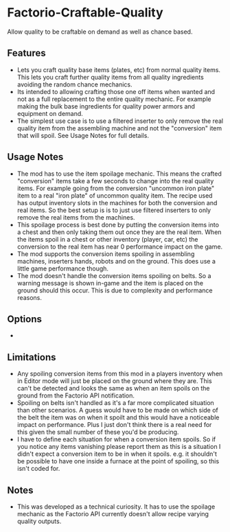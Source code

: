 # Factorio-Craftable-Quality



Allow quality to be craftable on demand as well as chance based.



Features
---------

- Lets you craft quality base items (plates, etc) from normal quality items. This lets you craft further quality items from all quality ingredients avoiding the random chance mechanics.
- Its intended to allowing crafting those one off items when wanted and not as a full replacement to the entire quality mechanic. For example making the bulk base ingredients for quality power armors and equipment on demand.
- The simplest use case is to use a filtered inserter to only remove the real quality item from the assembling machine and not the "conversion" item that will spoil. See Usage Notes for full details.



Usage Notes
---------

- The mod has to use the item spoilage mechanic. This means the crafted "conversion" items take a few seconds to change into the real quality items. For example going from the conversion "uncommon iron plate" item to a real "iron plate" of uncommon quality item. The recipe used has output inventory slots in the machines for both the conversion and real items. So the best setup is is to just use filtered inserters to only remove the real items from the machines.
- This spoilage process is best done by putting the conversion items into a chest and then only taking them out once they are the real item. When the items spoil in a chest or other inventory (player, car, etc) the conversion to the real item has near 0 performance impact on the game.
- The mod supports the conversion items spoiling in assembling machines, inserters hands, robots and on the ground. This does use a little game performance though.
- The mod doesn't handle the conversion items spoiling on belts. So a warning message is shown in-game and the item is placed on the ground should this occur. This is due to complexity and performance reasons.



Options
---------

-



Limitations
---------

- Any spoiling conversion items from this mod in a players inventory when in Editor mode will just be placed on the ground where they are. This can't be detected and looks the same as when an item spoils on the ground from the Factorio API notification.
- Spoiling on belts isn't handled as it's a far more complicated situation than other scenarios. A guess would have to be made on which side of the belt the item was on when it spoilt and this would have a noticeable impact on performance. Plus I just don't think there is a real need for this given the small number of these you'd be producing.
- I have to define each situation for when a conversion item spoils. So if you notice any items vanishing please report them as this is a situation I didn't expect a conversion item to be in when it spoils. e.g. it shouldn't be possible to have one inside a furnace at the point of spoiling, so this isn't coded for.



Notes
---------

- This was developed as a technical curiosity. It has to use the spoilage mechanic as the Factorio API currently doesn't allow recipe varying quality outputs.